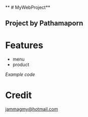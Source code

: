 ** # MyWebProject**
## Project by Pathamaporn
# Features
* menu
* product

*Example code*


# Credit
[jammagmy@hotmail.com](www.google.com)

